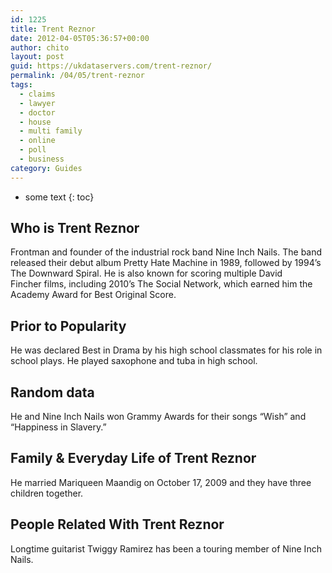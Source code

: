```yaml
---
id: 1225
title: Trent Reznor
date: 2012-04-05T05:36:57+00:00
author: chito
layout: post
guid: https://ukdataservers.com/trent-reznor/
permalink: /04/05/trent-reznor
tags:
  - claims
  - lawyer
  - doctor
  - house
  - multi family
  - online
  - poll
  - business
category: Guides
---
```


* some text
{: toc}
          
          
## Who is  Trent Reznor
                  
                  
                  
Frontman and founder of the industrial rock band Nine Inch Nails. The band released their debut album Pretty Hate Machine in 1989, followed by 1994&#8217;s The Downward Spiral. He is also known for scoring multiple David Fincher films, including 2010&#8217;s The Social Network, which earned him the Academy Award for Best Original Score. 
                  
                
                
                
## Prior to Popularity 
                  
                  
                  
He was declared Best in Drama by his high school classmates for his role in school plays. He played saxophone and tuba in high school.
                  
                
                
                
## Random data 
                  
                  
                  
He and Nine Inch Nails won Grammy Awards for their songs &#8220;Wish&#8221; and &#8220;Happiness in Slavery.&#8221;
                  
                
                
                
## Family & Everyday Life of Trent Reznor
                  
                  
                  
He married Mariqueen Maandig on October 17, 2009 and they have three children together.
                  
                
                
                
## People Related With  Trent Reznor
                  
                  
                  
Longtime guitarist Twiggy Ramirez has been a touring member of Nine Inch Nails. 
                  
                
              
            
          
          
          
    
    
  

